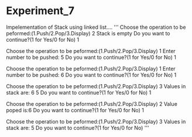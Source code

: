 # Experiment_7
Impelementation of Stack using linked list....
'''
Choose the operation to be peformed:(1.Push/2.Pop/3.Display)
2
Stack is empty
Do you want to continue?(1 for Yes/0 for No)
1

Choose the operation to be peformed:(1.Push/2.Pop/3.Display)
1
Enter number to be pushed:
5
Do you want to continue?(1 for Yes/0 for No)
1

Choose the operation to be peformed:(1.Push/2.Pop/3.Display)
1
Enter number to be pushed:
6
Do you want to continue?(1 for Yes/0 for No)
1

Choose the operation to be peformed:(1.Push/2.Pop/3.Display)
3
Values in stack are:
6       5
Do you want to continue?(1 for Yes/0 for No)
1

Choose the operation to be peformed:(1.Push/2.Pop/3.Display)
2
Value poped is:6
Do you want to continue?(1 for Yes/0 for No)
1

Choose the operation to be peformed:(1.Push/2.Pop/3.Display)
3
Values in stack are:
5
Do you want to continue?(1 for Yes/0 for No)
'''
